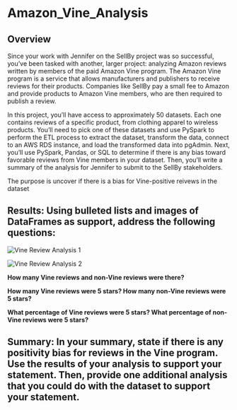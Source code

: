 # Amazon_Vine_Analysis

## Overview
Since your work with Jennifer on the SellBy project was so successful, you’ve been tasked with another, larger project: analyzing Amazon reviews written by members of the paid Amazon Vine program. The Amazon Vine program is a service that allows manufacturers and publishers to receive reviews for their products. Companies like SellBy pay a small fee to Amazon and provide products to Amazon Vine members, who are then required to publish a review.

In this project, you’ll have access to approximately 50 datasets. Each one contains reviews of a specific product, from clothing apparel to wireless products. You’ll need to pick one of these datasets and use PySpark to perform the ETL process to extract the dataset, transform the data, connect to an AWS RDS instance, and load the transformed data into pgAdmin. Next, you’ll use PySpark, Pandas, or SQL to determine if there is any bias toward favorable reviews from Vine members in your dataset. Then, you’ll write a summary of the analysis for Jennifer to submit to the SellBy stakeholders.

The purpose is uncover if there is a bias for Vine-positive reivews in the dataset

## Results: Using bulleted lists and images of DataFrames as support, address the following questions:

![Vine Review Analysis 1](https://user-images.githubusercontent.com/103234661/193837652-e9903945-6870-42a4-80e7-d85cf70b098b.png)

![Vine Review Analysis 2](https://user-images.githubusercontent.com/103234661/193837660-9528096e-6bd0-4c22-ac2a-1274ef751a80.png)


**How many Vine reviews and non-Vine reviews were there?**


**How many Vine reviews were 5 stars? How many non-Vine reviews were 5 stars?**

**What percentage of Vine reviews were 5 stars? What percentage of non-Vine reviews were 5 stars?**



## Summary: In your summary, state if there is any positivity bias for reviews in the Vine program. Use the results of your analysis to support your statement. Then, provide one additional analysis that you could do with the dataset to support your statement.
